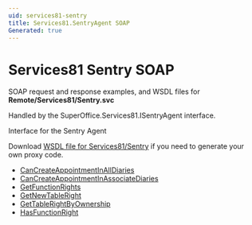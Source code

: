 ```yaml
---
uid: services81-sentry
title: Services81.SentryAgent SOAP
Generated: true
---
```


# Services81 Sentry SOAP

SOAP request and response examples, and WSDL files for **Remote/Services81/Sentry.svc**

Handled by the <see cref="T:SuperOffice.Services81.ISentryAgent">SuperOffice.Services81.ISentryAgent</see> interface.

Interface for the Sentry Agent

Download [WSDL file for Services81/Sentry](../Services81-Sentry.md) if you need to generate your own proxy code.

* [CanCreateAppointmentInAllDiaries](CanCreateAppointmentInAllDiaries.md)
* [CanCreateAppointmentInAssociateDiaries](CanCreateAppointmentInAssociateDiaries.md)
* [GetFunctionRights](GetFunctionRights.md)
* [GetNewTableRight](GetNewTableRight.md)
* [GetTableRightByOwnership](GetTableRightByOwnership.md)
* [HasFunctionRight](HasFunctionRight.md)
